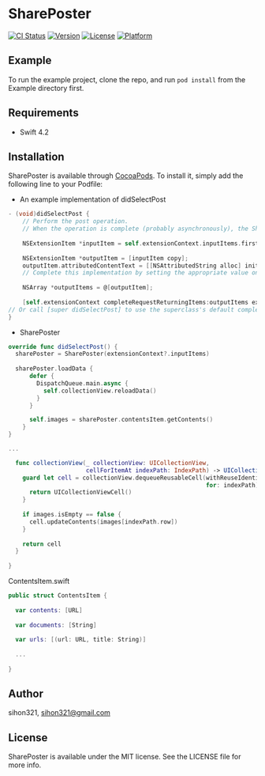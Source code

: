 # SharePoster

[![CI Status](https://img.shields.io/travis/sihon321/SharePoster.svg?style=flat)](https://travis-ci.org/sihon321/SharePoster)
[![Version](https://img.shields.io/cocoapods/v/SharePoster.svg?style=flat)](https://cocoapods.org/pods/SharePoster)
[![License](https://img.shields.io/cocoapods/l/SharePoster.svg?style=flat)](https://cocoapods.org/pods/SharePoster)
[![Platform](https://img.shields.io/cocoapods/p/SharePoster.svg?style=flat)](https://cocoapods.org/pods/SharePoster)

## Example

To run the example project, clone the repo, and run `pod install` from the Example directory first.

## Requirements
- Swift 4.2

## Installation

SharePoster is available through [CocoaPods](https://cocoapods.org). To install
it, simply add the following line to your Podfile:

- An example implementation of didSelectPost
```Objective-C
- (void)didSelectPost {
    // Perform the post operation.
    // When the operation is complete (probably asynchronously), the Share extension should notify the success or failure, as well as the items that were actually shared.
 
    NSExtensionItem *inputItem = self.extensionContext.inputItems.firstObject;
 
    NSExtensionItem *outputItem = [inputItem copy];
    outputItem.attributedContentText = [[NSAttributedString alloc] initWithString:self.contentText attributes:nil];
    // Complete this implementation by setting the appropriate value on the output item.
 
    NSArray *outputItems = @[outputItem];
 
    [self.extensionContext completeRequestReturningItems:outputItems expirationHandler:nil completion:nil];
// Or call [super didSelectPost] to use the superclass's default completion behavior.
}
```

- SharePoster
```Swift
override func didSelectPost() {
  sharePoster = SharePoster(extensionContext?.inputItems)
  
  sharePoster.loadData {
      defer {
        DispatchQueue.main.async {
          self.collectionView.reloadData()
        }
      }

      self.images = sharePoster.contentsItem.getContents()
    }
}

...

  func collectionView(_ collectionView: UICollectionView,
                      cellForItemAt indexPath: IndexPath) -> UICollectionViewCell {
    guard let cell = collectionView.dequeueReusableCell(withReuseIdentifier: "ShareCollectionViewCell", 
                                                        for: indexPath) as? ShareCollectionViewCell else {
      return UICollectionViewCell()
    }
    
    if images.isEmpty == false {
      cell.updateContents(images[indexPath.row])
    }
    
    return cell
  }
  
}
```

ContentsItem.swift
```Swift
public struct ContentsItem {
  
  var contents: [URL]
  
  var documents: [String]
  
  var urls: [(url: URL, title: String)]
  
  ...
  
}
```
## Author

sihon321, sihon321@gmail.com

## License

SharePoster is available under the MIT license. See the LICENSE file for more info.

